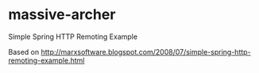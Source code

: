 massive-archer
====================

Simple Spring HTTP Remoting Example 

Based on http://marxsoftware.blogspot.com/2008/07/simple-spring-http-remoting-example.html

